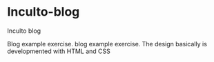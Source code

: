 # Inculto-blog
Inculto blog

Blog example exercise. blog example exercise. The design basically is developmented with HTML and CSS 
